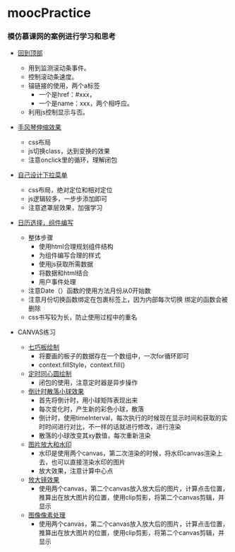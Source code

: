# moocPractice
### 模仿慕课网的案例进行学习和思考
- [回到顶部](https://seven-share.github.io/moocPractice/backToTop/backToTop.html)
    - 用到监测滚动条事件。
    - 控制滚动条速度。
    - 锚链接的使用，两个a标签  
        - 一个是href：#xxx，  
        - 一个是name：xxx，两个相呼应。
    - 利用js控制显示与否。
- [手风琴伸缩效果](https://seven-share.github.io/moocPractice/cssStretch/index.html)
    - css布局
    - js切换class，达到变换的效果
    - 注意onclick里的循环，理解闭包
- [自己设计下拉菜单](https://seven-share.github.io/moocPractice/downMenu/index.html)
    - css布局，绝对定位和相对定位
    - js逻辑较多，一步步添加即可
    - 注意遮罩层效果，加强学习

- [日历选择，组件编写](https://seven-share.github.io/moocPractice/datePicker/index.html)
    - 整体步骤
        - 使用html合理规划组件结构
        - 为组件编写合理的样式
        - 使用js获取所需数据
        - 将数据和html结合
        - 用户事件处理
    - 注意Date（）函数的使用方法月份从0开始数
    - 注意月份切换函数绑定在包裹标签上，因为内部每次切换
    绑定的函数会被删除
    - css书写较为长，防止使用过程中的重名
- CANVAS练习
    - [七巧板绘制](https://seven-share.github.io/moocPractice/canvas/drawTangram/index.html)
        - 将要画的板子的数据存在一个数组中，一次for循环即可
        - context.fillStyle，context.fill()
    - [定时同心圆绘制](https://seven-share.github.io/moocPractice/canvas/concentricCircle/index.html)
        - 闭包的使用，注意定时器是异步操作
    - [倒计时散落小球效果](https://seven-share.github.io/moocPractice/canvas/concentricCircle/index.html)
        - 首先将倒计时，用小球矩阵表现出来
        - 每次变化时，产生新的彩色小球，散落
        - 倒计时，使用timeInterval，每次执行的时候现在显示时间和获取的实时时间进行对比，不一样的话就进行修改，进行渲染
        - 散落的小球改变其xy数值，每次重新渲染
    - [图片放大和水印](https://seven-share.github.io/moocPractice/canvas/drawImage/scaleAndwatermark/index.html)
        - 水印是使用两个canvas，第二次渲染的时候，将水印canvas渲染上去，也可以直接渲染水印的图片
        - 放大效果，注意计算中心点
    - [放大镜效果](https://seven-share.github.io/moocPractice/canvas/drawImage/magnifiyingGlass/index.html)
        - 使用两个canvas，第二个canvas放入放大后的图片，计算点击位置，推算出在放大图片的位置，使用clip剪影，将第二个canvas剪辑，并显示
    - [图像像素处理](https://seven-share.github.io/moocPractice/canvas/drawImage/imageData/index.html)
        - 使用两个canvas，第二个canvas放入放大后的图片，计算点击位置，推算出在放大图片的位置，使用clip剪影，将第二个canvas剪辑，并显示